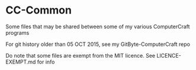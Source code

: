 # CC-Common
Some files that may be shared between some of my various ComputerCraft programs  

For git history older than 05 OCT 2015, see my GitByte-ComputerCraft repo  

Do note that some files are exempt from the MIT licence. See LICENCE-EXEMPT.md for info  
